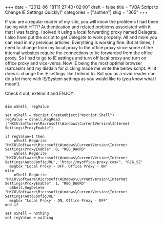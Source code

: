 +++
date = "2012-06-18T11:27:40+02:00"
draft = false
title = "VBA Script to Change IE Settings Quickly!"
categories = ["authen"]
slug = "365"
+++

If you are a regular reader of my site, you will know the problems I had been facing with HTTP Authentication and related problems associated with it that I was facing. I solved it using a local forwarding proxy named Delegate. I also have put the script to get Delegate to work properly. All and more you can read in my previous articles. Everything is working fine. But at times, I need to change from my local proxy to the office proxy since some of the internal websites require the connections to be forwarded from the office proxy. So I had to go to IE settings and turn off local proxy and turn on office proxy and vice-versa. Now IE being the most optimal browser (sarcasm) and my disdain for clicking made me write the below script. All it does is change the IE settings like I intend to. But you as a vivid reader can do a lot more with IE/System settings as you would like to (you know what I mean!).

Check it out, extend it and ENJOY!

```

dim oShell, regValue

set oShell = Wscript.CreateObject("Wscript.Shell")
regValue = oShell.RegRead ("HKCU\Software\Microsoft\Windows\CurrentVersion\Internet Settings\ProxyEnable")

if regValue=1 then
	oShell.RegWrite "HKCU\Software\Microsoft\Windows\CurrentVersion\Internet Settings\ProxyEnable", 0, "REG_DWORD"
	oShell.RegWrite "HKCU\Software\Microsoft\Windows\CurrentVersion\Internet Settings\AutoConfigURL", "http://myoffice-proxy.com/", "REG_SZ"
  msgbox "Local Proxy - OFF, Office Proxy - ON"
else
	oShell.RegWrite "HKCU\Software\Microsoft\Windows\CurrentVersion\Internet Settings\ProxyEnable", 1, "REG_DWORD"
  oShell.RegDelete "HKCU\Software\Microsoft\Windows\CurrentVersion\Internet Settings\AutoConfigURL"  
  msgbox "Local Proxy - ON, Office Proxy - OFF"
end if

set oShell = nothing
set regValue = nothing

```
